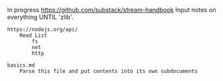 In progress
	https://github.com/substack/stream-handbook
		Input notes on everything UNTIL 'zlib'.

	https://nodejs.org/api/
		Read List
			fs
			net
			http

	basics.md
		Parse this file and put contents into its own subdocuments